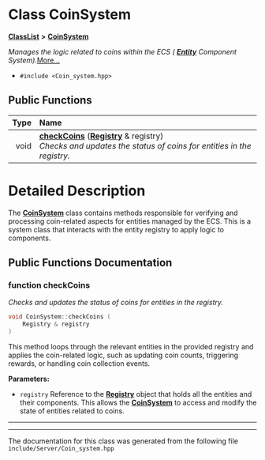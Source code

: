 

# Class CoinSystem



[**ClassList**](annotated.md) **>** [**CoinSystem**](classCoinSystem.md)



_Manages the logic related to coins within the ECS (_ [_**Entity**_](classEntity.md) _Component System)._[More...](#detailed-description)

* `#include <Coin_system.hpp>`





































## Public Functions

| Type | Name |
| ---: | :--- |
|  void | [**checkCoins**](#function-checkcoins) ([**Registry**](classRegistry.md) & registry) <br>_Checks and updates the status of coins for entities in the registry._  |




























# Detailed Description


The [**CoinSystem**](classCoinSystem.md) class contains methods responsible for verifying and processing coin-related aspects for entities managed by the ECS. This is a system class that interacts with the entity registry to apply logic to components. 


    
## Public Functions Documentation




### function checkCoins 

_Checks and updates the status of coins for entities in the registry._ 
```C++
void CoinSystem::checkCoins (
    Registry & registry
) 
```



This method loops through the relevant entities in the provided registry and applies the coin-related logic, such as updating coin counts, triggering rewards, or handling coin collection events.




**Parameters:**


* `registry` Reference to the [**Registry**](classRegistry.md) object that holds all the entities and their components. This allows the [**CoinSystem**](classCoinSystem.md) to access and modify the state of entities related to coins. 




        

<hr>

------------------------------
The documentation for this class was generated from the following file `include/Server/Coin_system.hpp`

